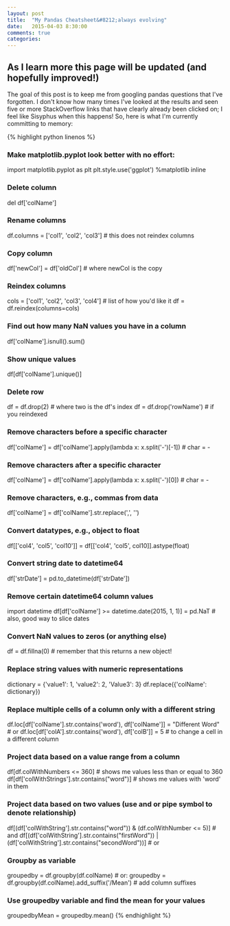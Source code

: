 ```yaml
---
layout: post
title:  "My Pandas Cheatsheet&#8212;always evolving"
date:   2015-04-03 8:30:00
comments: true
categories:
---
```

## As I learn more this page will be updated (and hopefully improved!)

The goal of this post is to keep me from googling pandas questions
that I've forgotten.  I don't know how many times I've looked at the results
and seen five or more StackOverflow links that have clearly already been
clicked on; I feel like Sisyphus when this happens!  So, here is what I'm
currently committing to memory:

{% highlight python linenos %}
### Make matplotlib.pyplot look better with no effort:
import matplotlib.pyplot as plt
plt.style.use('ggplot')
%matplotlib inline


### Delete column
del df['colName']


### Rename columns
df.columns = ['col1', 'col2', 'col3'] # this does not reindex columns


### Copy column
df['newCol'] = df['oldCol'] # where newCol is the copy


### Reindex columns
cols = ['col1', 'col2', 'col3', 'col4'] # list of how you'd like it
df = df.reindex(columns=cols)


### Find out how many NaN values you have in a column
df['colName'].isnull().sum()


### Show unique values
df[df['colName'].unique()]


### Delete row
df = df.drop(2)  # where two is the df's index
df = df.drop('rowName')  # if you reindexed


### Remove characters before a specific character
df['colName'] = df['colName'].apply(lambda x: x.split('-')[-1]) # char = -


### Remove characters after a specific character
df['colName'] = df['colName'].apply(lambda x: x.split('-')[0]) # char = -


### Remove characters, e.g., commas from data
df['colName'] = df['colName'].str.replace(',', '')


### Convert datatypes, e.g., object to float
df[['col4', 'col5', 'col10']] = df[['col4', 'col5', col10]].astype(float)


### Convert string date to datetime64
df['strDate'] = pd.to_datetime(df['strDate'])


### Remove certain datetime64 column values
import datetime
df[df['colName'] >= datetime.date(2015, 1, 1)] = pd.NaT # also, good way to slice dates


### Convert NaN values to zeros (or anything else)
df = df.fillna(0) # remember that this returns a new object!


### Replace string values with numeric representations
dictionary = {'value1': 1, 'value2': 2, 'Value3': 3}
df.replace({'colName': dictionary})


### Replace multiple cells of a column only with a different string
df.loc[df['colName'].str.contains('word'), df['colName']] = "Different Word" # or
df.loc[df['colA'].str.contains('word'), df['colB']] = 5 # to change a cell in a different column


### Project data based on a value range from a column
df[df.colWithNumbers <= 360] # shows me values less than or equal to 360
df[df['colWithStrings'].str.contains("word")] # shows me values with 'word' in them


### Project data based on two values (use and or pipe symbol to denote relationship)
df[(df['colWithString'].str.contains("word")) & (df.colWithNumber <= 5)] # and
df[(df['colWithString'].str.contains("firstWord")) | (df['colWithString'].str.contains("secondWord"))] # or


### Groupby as variable
groupedby = df.groupby(df.colName) # or:
groupedby = df.groupby(df.colName).add_suffix('/Mean') # add column suffixes


### Use groupedby variable and find the mean for your values
groupedbyMean = groupedby.mean()
{% endhighlight %}
